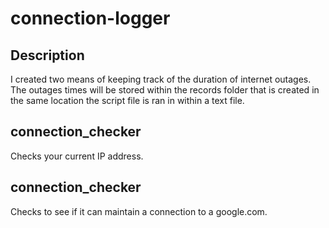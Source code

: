 # connection-logger

## Description

I created two means of keeping track of the duration of internet outages. The outages times will be stored within the records folder that is created in the same location the script file is ran in within a text file.

## connection_checker

Checks your current IP address.

## connection_checker

Checks to see if it can maintain a connection to a google.com.